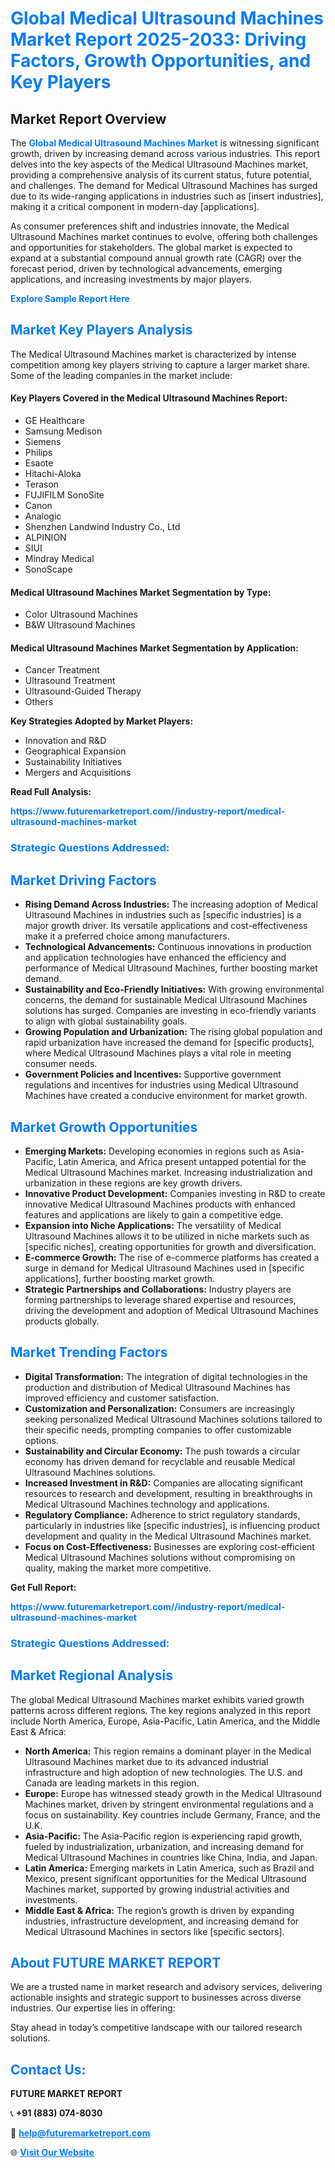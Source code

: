 <h1 style="color: #007BFF;">Global Medical Ultrasound Machines Market Report 2025-2033: Driving Factors, Growth Opportunities, and Key Players</h1>

<section id="overview">
<h2>Market Report Overview</h2>
<p>The <a href="https://www.futuremarketreport.com//industry-report/medical-ultrasound-machines-market" style="color: #007BFF; text-decoration: none;"><strong>Global Medical Ultrasound Machines Market</strong></a> is witnessing significant growth, driven by increasing demand across various industries. This report delves into the key aspects of the Medical Ultrasound Machines market, providing a comprehensive analysis of its current status, future potential, and challenges. The demand for Medical Ultrasound Machines has surged due to its wide-ranging applications in industries such as [insert industries], making it a critical component in modern-day [applications].</p>
<p>As consumer preferences shift and industries innovate, the Medical Ultrasound Machines market continues to evolve, offering both challenges and opportunities for stakeholders. The global market is expected to expand at a substantial compound annual growth rate (CAGR) over the forecast period, driven by technological advancements, emerging applications, and increasing investments by major players.</p>
</section>

<section id="overview">
<p><a href="https://www.futuremarketreport.com//request-sample/reportId=79812" style="color: #007BFF; text-decoration: none;"><strong>Explore Sample Report Here</strong></a></p>
</section>

<section id="key-players">
<h2 style="color: #007BFF;">Market Key Players Analysis</h2>
<p>The Medical Ultrasound Machines market is characterized by intense competition among key players striving to capture a larger market share. Some of the leading companies in the market include:</p>
<h4>Key Players Covered in the Medical Ultrasound Machines Report:</h4>
<ul><li>GE Healthcare</li><li>Samsung Medison</li><li>Siemens</li><li>Philips</li><li>Esaote</li><li>Hitachi-Aloka</li><li>Terason</li><li>FUJIFILM SonoSite</li><li>Canon</li><li>Analogic</li><li>Shenzhen Landwind Industry Co., Ltd</li><li>ALPINION</li><li>SIUI</li><li>Mindray Medical</li><li>SonoScape</li></ul>
<h4>Medical Ultrasound Machines Market Segmentation by Type:</h4>
<ul><li>Color Ultrasound Machines</li><li>B&amp;W Ultrasound Machines</li></ul>

<h4>Medical Ultrasound Machines Market Segmentation by Application:</h4>
<ul><li>Cancer Treatment</li><li>Ultrasound Treatment</li><li>Ultrasound-Guided Therapy</li><li>Others</li></ul>
<p><strong>Key Strategies Adopted by Market Players:</strong></p>
<ul>
<li>Innovation and R&D</li>
<li>Geographical Expansion</li>
<li>Sustainability Initiatives</li>
<li>Mergers and Acquisitions</li>
</ul>
</section>

<section>
<p><strong>Read Full Analysis: </strong></p><a href="https://www.futuremarketreport.com//industry-report/medical-ultrasound-machines-market" style="color: #007BFF; text-decoration: none;"><strong>https://www.futuremarketreport.com//industry-report/medical-ultrasound-machines-market</strong></a>
<h3 style="color: #007BFF;">Strategic Questions Addressed:</h3>
</section>

<section id="driving-factors">
<h2 style="color: #007BFF;">Market Driving Factors</h2>
<ul>
<li><strong>Rising Demand Across Industries:</strong> The increasing adoption of Medical Ultrasound Machines in industries such as [specific industries] is a major growth driver. Its versatile applications and cost-effectiveness make it a preferred choice among manufacturers.</li>
<li><strong>Technological Advancements:</strong> Continuous innovations in production and application technologies have enhanced the efficiency and performance of Medical Ultrasound Machines, further boosting market demand.</li>
<li><strong>Sustainability and Eco-Friendly Initiatives:</strong> With growing environmental concerns, the demand for sustainable Medical Ultrasound Machines solutions has surged. Companies are investing in eco-friendly variants to align with global sustainability goals.</li>
<li><strong>Growing Population and Urbanization:</strong> The rising global population and rapid urbanization have increased the demand for [specific products], where Medical Ultrasound Machines plays a vital role in meeting consumer needs.</li>
<li><strong>Government Policies and Incentives:</strong> Supportive government regulations and incentives for industries using Medical Ultrasound Machines have created a conducive environment for market growth.</li>
</ul>
</section>

<section id="growth-opportunities">
<h2 style="color: #007BFF;">Market Growth Opportunities</h2>
<ul>
<li><strong>Emerging Markets:</strong> Developing economies in regions such as Asia-Pacific, Latin America, and Africa present untapped potential for the Medical Ultrasound Machines market. Increasing industrialization and urbanization in these regions are key growth drivers.</li>
<li><strong>Innovative Product Development:</strong> Companies investing in R&D to create innovative Medical Ultrasound Machines products with enhanced features and applications are likely to gain a competitive edge.</li>
<li><strong>Expansion into Niche Applications:</strong> The versatility of Medical Ultrasound Machines allows it to be utilized in niche markets such as [specific niches], creating opportunities for growth and diversification.</li>
<li><strong>E-commerce Growth:</strong> The rise of e-commerce platforms has created a surge in demand for Medical Ultrasound Machines used in [specific applications], further boosting market growth.</li>
<li><strong>Strategic Partnerships and Collaborations:</strong> Industry players are forming partnerships to leverage shared expertise and resources, driving the development and adoption of Medical Ultrasound Machines products globally.</li>
</ul>
</section>

<section id="trending-factors">
<h2 style="color: #007BFF;">Market Trending Factors</h2>
<ul>
<li><strong>Digital Transformation:</strong> The integration of digital technologies in the production and distribution of Medical Ultrasound Machines has improved efficiency and customer satisfaction.</li>
<li><strong>Customization and Personalization:</strong> Consumers are increasingly seeking personalized Medical Ultrasound Machines solutions tailored to their specific needs, prompting companies to offer customizable options.</li>
<li><strong>Sustainability and Circular Economy:</strong> The push towards a circular economy has driven demand for recyclable and reusable Medical Ultrasound Machines solutions.</li>
<li><strong>Increased Investment in R&D:</strong> Companies are allocating significant resources to research and development, resulting in breakthroughs in Medical Ultrasound Machines technology and applications.</li>
<li><strong>Regulatory Compliance:</strong> Adherence to strict regulatory standards, particularly in industries like [specific industries], is influencing product development and quality in the Medical Ultrasound Machines market.</li>
<li><strong>Focus on Cost-Effectiveness:</strong> Businesses are exploring cost-efficient Medical Ultrasound Machines solutions without compromising on quality, making the market more competitive.</li>
</ul>
</section>

<section>
<p><strong>Get Full Report: </strong></p><a href="https://www.futuremarketreport.com//industry-report/medical-ultrasound-machines-market" style="color: #007BFF; text-decoration: none;"><strong>https://www.futuremarketreport.com//industry-report/medical-ultrasound-machines-market</strong></a>
<h3 style="color: #007BFF;">Strategic Questions Addressed:</h3>
</section>


<section id="regional-analysis">
<h2 style="color: #007BFF;">Market Regional Analysis</h2>
<p>The global Medical Ultrasound Machines market exhibits varied growth patterns across different regions. The key regions analyzed in this report include North America, Europe, Asia-Pacific, Latin America, and the Middle East & Africa:</p>
<ul>
<li><strong>North America:</strong> This region remains a dominant player in the Medical Ultrasound Machines market due to its advanced industrial infrastructure and high adoption of new technologies. The U.S. and Canada are leading markets in this region.</li>
<li><strong>Europe:</strong> Europe has witnessed steady growth in the Medical Ultrasound Machines market, driven by stringent environmental regulations and a focus on sustainability. Key countries include Germany, France, and the U.K.</li>
<li><strong>Asia-Pacific:</strong> The Asia-Pacific region is experiencing rapid growth, fueled by industrialization, urbanization, and increasing demand for Medical Ultrasound Machines in countries like China, India, and Japan.</li>
<li><strong>Latin America:</strong> Emerging markets in Latin America, such as Brazil and Mexico, present significant opportunities for the Medical Ultrasound Machines market, supported by growing industrial activities and investments.</li>
<li><strong>Middle East & Africa:</strong> The region’s growth is driven by expanding industries, infrastructure development, and increasing demand for Medical Ultrasound Machines in sectors like [specific sectors].</li>
</ul>
</section>

<footer>
<h2 style="color: #007BFF;">About FUTURE MARKET REPORT</h2>
<p>We are a trusted name in market research and advisory services, delivering actionable insights and strategic support to businesses across diverse industries. Our expertise lies in offering:</p>

<p>Stay ahead in today’s competitive landscape with our tailored research solutions.</p>

<h2 style="color: #007BFF;">Contact Us:</h2>
<p><strong>FUTURE MARKET REPORT</strong></p>
<p>📞 <strong>+91 (883) 074-8030</strong></p>
<p>📧 <strong><a href="mailto:help@futuremarketreport.com" style="color: #007BFF;">help@futuremarketreport.com</a></strong></p>
<p>🌐 <strong><a href="https://www.futuremarketreport.com/" style="color: #007BFF;">Visit Our Website</a></strong></p>
</footer>